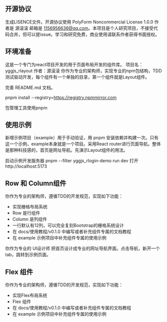 ## 开源协议
生成LISENCE文件。开源协议使用 PolyForm Noncommercial License 1.0.0  作者是 源滚滚 邮箱是 1156956636@qq.com。本项目是个人研究项目，不接受代码合并，但可以提issue。学习和研究免费，商业使用请联系作者获得书面授权。

## 环境准备
这是一个专门为react项目开发的用于页面布局开发的组件库。
项目名：yggjs_rlayout
作者：源滚滚
你作为专业的架构师，实现专业的npm包结构，TDD测试驱动开发，每个组件有一个单独的目录，第一个组件就是Layout组件。

完善 README.md 文档。

pnpm install --registry=https://registry.npmmirror.com

包管理工具使用pnpm

## 使用示例
新增示例项目（example）用于手动验证，用 pnpm 安装依赖并构建一次。只有这一个示例，example本身就是一个项目。采用React router进行页面导航。整体是那种科技感的，首页是网址导航。先演示Layout组件的用法。

启动示例开发服务器
pnpm --filter yggjs_rlogin-demo run dev
打开 http://localhost:5173

## Row 和 Column组件
你作为专业的架构师，遵循TDD的开发规范，实现如下功能：
- 实现栅格布局系统
- Row 是行组件
- Column 是列组件
- 一行默认有12列，可以完全复刻Bootstrap的栅格系统设计
- 在 docs/使用教程/v0.1.0 中编写或者补充组件专属的文档教程
- 在 example 示例项目中补充组件专属的使用示例

你作为专业的 UI设计师 把首页设计成专业的网址导航界面。点击导航，新开一个tab，跳转到示例页面。


## Flex 组件
你作为专业的架构师，遵循TDD的开发规范，实现如下功能：
- 实现Flex布局系统
- Flex 组件
- 在 docs/使用教程/v0.1.0 中编写或者补充组件专属的文档教程
- 在 example 示例项目中补充组件专属的使用示例


